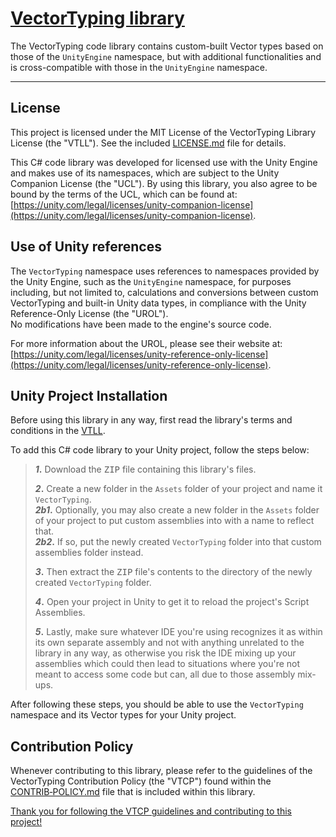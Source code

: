 # <ins>VectorTyping library</ins>
The VectorTyping code library contains custom-built Vector types based on those of the `UnityEngine` namespace, but with additional functionalities and is cross-compatible with those in the `UnityEngine` namespace.

<hr>


## License

This project is licensed under the MIT License of the VectorTyping Library License (the "VTLL"). See the included [LICENSE.md](LICENSE.md) file for details.

This C# code library was developed for licensed use with the Unity Engine and makes use of its namespaces, which are subject to the Unity Companion License (the "UCL").
By using this library, you also agree to be bound by the terms of the UCL, which can be found at: [https://unity.com/legal/licenses/unity-companion-license](https://unity.com/legal/licenses/unity-companion-license).


## Use of Unity references

The `VectorTyping` namespace uses references to namespaces provided by the Unity Engine, such as the `UnityEngine` namespace, for purposes
including, but not limited to, calculations and conversions between custom VectorTyping and built-in Unity data types, in compliance with
the Unity Reference-Only License (the "UROL"). <br/>
No modifications have been made to the engine's source code.

For more information about the UROL, please see their website at: [https://unity.com/legal/licenses/unity-reference-only-license](https://unity.com/legal/licenses/unity-reference-only-license).


## Unity Project Installation

Before using this library in any way, first read the library's terms and conditions in the [VTLL](LICENSE.md).

To add this C# code library to your Unity project, follow the steps below:

<blockquote>
  <b><i>1</i>.</b> Download the <samp>ZIP</samp> file containing this library's files.<br/>
  <p> </p>
  <b><i>2</i>.</b> Create a new folder in the <code>Assets</code> folder of your project and name it <code>VectorTyping</code>.<br/>
  <b><i>2b1</i>.</b> Optionally, you may also create a new folder in the <code>Assets</code> folder of your project to put custom assemblies into with a name to reflect that.<br/>
  <b><i>2b2</i>.</b> If so, put the newly created <code>VectorTyping</code> folder into that custom assemblies folder instead.<br/>
  <p> </p>
  <b><i>3</i>.</b> Then extract the <samp>ZIP</samp> file's contents to the directory of the newly created <code>VectorTyping</code> folder.<br/>
  <p> </p>
  <b><i>4</i>.</b> Open your project in Unity to get it to reload the project's Script Assemblies.<br/>
  <p> </p>
  <b><i>5</i>.</b> Lastly, make sure whatever IDE you're using recognizes it as within its own separate assembly and not with anything unrelated to the library in any way, as otherwise you risk the IDE mixing up your assemblies which could then lead to situations where you're not meant to access some code but can, all due to those assembly mix-ups.<br/>
</blockquote>

After following these steps, you should be able to use the `VectorTyping` namespace and its Vector types for your Unity project.


## Contribution Policy

Whenever contributing to this library, please refer to the guidelines of the VectorTyping Contribution Policy (the "VTCP") found within the [CONTRIB‑POLICY.md](CONTRIB-POLICY.md) file that is included within this library.

<ins>Thank you for following the <a href="CONTRIB-POLICY.md">VTCP</a> guidelines and contributing to this project!</ins>
